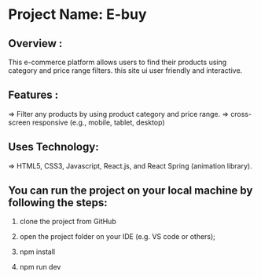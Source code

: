 # Project Name: E-buy

## Overview : 
This e-commerce platform allows users to find their products using category and price range filters. this site ui user friendly and interactive.

## Features :
=> Filter any products by using product category and price range.
=> cross-screen responsive (e.g., mobile, tablet, desktop)

## Uses Technology:
=> HTML5, CSS3, Javascript, React.js, and React Spring (animation library).

## You can run the project on your local machine by following the steps:

1. clone the project from GitHub
2. open the project folder on your IDE (e.g. VS code or others);
   
4. npm install
5. npm run dev
